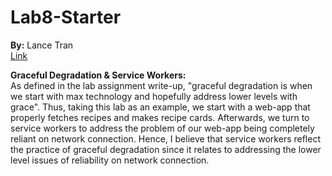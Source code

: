 # Lab8-Starter  
  
**By:** Lance Tran  
[Link](https://thelancetran.github.io/Lab8-Starter/index.html)
  
**Graceful Degradation & Service Workers:**  
As defined in the lab assignment write-up, "graceful degradation is when we start with max technology and hopefully address lower levels with grace". Thus, taking this lab as an example, we start with a web-app that properly fetches recipes and makes recipe cards. Afterwards, we turn to service workers to address the problem of our web-app being completely reliant on network connection. Hence, I believe that service workers reflect the practice of graceful degradation since it relates to addressing the lower level issues of reliability on network connection.